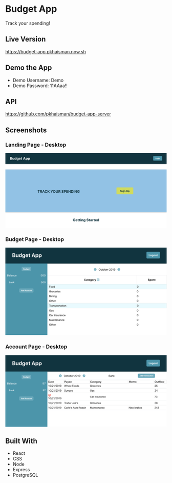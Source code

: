 # Budget App

Track your spending!

## Live Version

https://budget-app.pkhaisman.now.sh

## Demo the App

* Demo Username: Demo
* Demo Password: 11AAaa!!

## API

https://github.com/pkhaisman/budget-app-server

## Screenshots

### Landing Page - Desktop

![Landing Page: Desktop view](https://raw.githubusercontent.com/pkhaisman/budget-app/master/src/photos/landing-page.png)

### Budget Page - Desktop

![Budget Page: Desktop view](https://raw.githubusercontent.com/pkhaisman/budget-app/master/src/photos/budget-page.png)

### Account Page - Desktop

![Account Page: Desktop view](https://raw.githubusercontent.com/pkhaisman/budget-app/master/src/photos/account-page.png)

## Built With

* React
* CSS
* Node
* Express
* PostgreSQL



